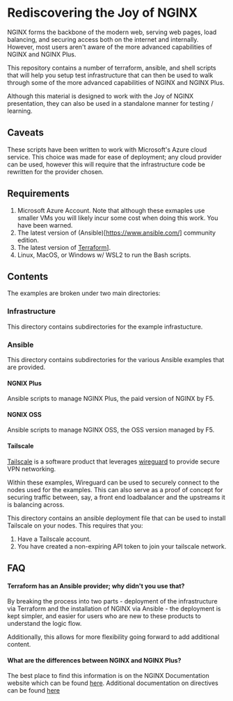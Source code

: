 # Rediscovering the Joy of NGINX

NGINX forms the backbone of the modern web, serving web pages, load balancing, 
and securing access both on the internet and internally. However, most users
aren't aware of the more advanced capabilities of NGINX and NGINX Plus.

This repository contains a number of terraform, ansible, and shell scripts that
will help you setup test infrastructure that can then be used to walk through
some of the more advanced capabilities of NGINX and NGINX Plus.

Although this material is designed to work with the Joy of NGINX presentation,
they can also be used in a standalone manner for testing / learning.

## Caveats
These scripts have been written to work with Microsoft's Azure cloud service. 
This choice was made for ease of deployment; any cloud provider can be used, 
however this will require that the infrastructure code be rewritten for the 
provider chosen.

## Requirements
1. Microsoft Azure Account. Note that although these exmaples use smaller VMs
you will likely incur some cost when doing this work. You have been warned.
2. The latest version of (Ansible)[https://www.ansible.com/] community edition.
3. The latest version of [Terraform](https://www.terraform.io/)].
4. Linux, MacOS, or Windows w/ WSL2 to run the Bash scripts.

## Contents
The examples are broken under two main directories:

### Infrastructure
This directory contains subdirectories for the example infrastucture.

### Ansible
This directory contains subdirectories for the various Ansible examples
that are provided.

#### NGNIX Plus
Ansible scripts to manage NGINX Plus, the paid version of NGINX by F5.

#### NGNIX OSS
Ansible scripts to manage NGINX OSS, the OSS version managed by F5.

#### Tailscale
[Tailscale](https://github.com/tailscale/tailscale) is a software product that
leverages [wireguard](https://www.wireguard.com/) to provide secure VPN 
networking. 

Within these examples, Wireguard can be used to securely connect to the nodes
used for the examples. This can also serve as a proof of concept for securing
traffic between, say, a front end loadbalancer and the upstreams it is balancing
across.

This directory contains an ansible deployment file that can be used to install
Tailscale on your nodes. This requires that you:
1. Have a Tailscale account.
2. You have created a non-expiring API token to join your tailscale network.

## FAQ

#### Terraform has an Ansible provider; why didn't you use that?
By breaking the process into two parts - deployment of the infrastructure via
Terraform and the installation of NGINX via Ansible - the deployment is kept
simpler, and easier for users who are new to these products to understand the 
logic flow.

Additionally, this allows for more flexibility going forward to add additional
content.

#### What are the differences between NGINX and NGINX Plus?
The best place to find this information is on the NGINX Documentation website
which can be found [here](https://docs.nginx.com/). Additional documentation on
directives can be found [here](https://nginx.org/en/docs/)
